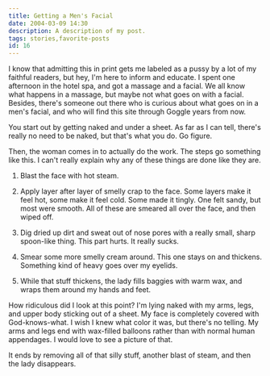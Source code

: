 ```yaml
---
title: Getting a Men's Facial
date: 2004-03-09 14:30
description: A description of my post.
tags: stories,favorite-posts
id: 16
---
```

I know that admitting this in print gets me labeled as a pussy by a lot of my faithful readers, but hey, I'm here to inform and educate.  I spent one afternoon in the hotel spa, and got a massage and a facial.  We all know what happens in a massage, but maybe not what goes on with a facial.  Besides, there's someone out there who is curious about what goes on in a men's facial, and who will find this site through Goggle years from now.

You start out by getting naked and under a sheet.  As far as I can tell, there's really no need to be naked, but that's what you do.  Go figure.

Then, the woman comes in to actually do the work.  The steps go something like this.  I can't really explain why any of these things are done like they are.

1.  Blast the face with hot steam.

2.  Apply layer after layer of smelly crap to the face.  Some layers make it feel hot, some make it feel cold.  Some made it tingly.  One felt sandy, but most were smooth.  All of these are smeared all over the face, and then wiped off.

3.  Dig dried up dirt and sweat out of nose pores with a really small, sharp spoon-like thing.  This part hurts.  It really sucks.

4.  Smear some more smelly cream around.  This one stays on and thickens.  Something kind of heavy goes over my eyelids.

5.  While that stuff thickens, the lady fills baggies with warm wax, and wraps them around my hands and feet.

How ridiculous did I look at this point?  I'm lying naked with my arms, legs, and upper body sticking out of a sheet.  My face is completely covered with God-knows-what.  I wish I knew what color it was, but there's no telling.  My arms and legs end with wax-filled balloons rather than with normal human appendages.  I would love to see a picture of that.

It ends by removing all of that silly stuff, another blast of steam, and then the lady disappears.

